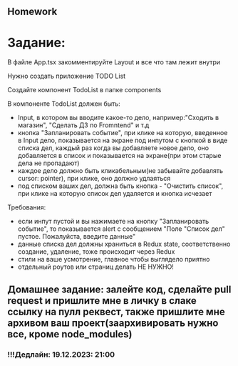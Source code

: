 ## Homework

# Задание:

В файле App.tsx закомментируйте Layout и все что там лежит внутри

Нужно создать приложение TODO List

Создайте компонент TodoList в папке components

В компоненте TodoList должен быть:

- Input, в котором вы вводите какое-то дело, например:"Cходить в магазин", "Сделать ДЗ по Fromntend" и т.д
- кнопка "Запланировать событие", при клике на которую, введенное в Input дело, показывается на экране под инпутом с кнопкой в виде списка дел, каждый раз когда вы добавляете новое дело, оно добавляется в список и показывается на экране(при этом старые дела не пропадают)
- каждое дело должно быть кликабельным(не забывайте добавлять cursor: pointer), при клике, оно должно удлаяться
- под списком ваших дел, должна быть кнопка - "Очистить список", при клике на которую список дел удаляется и кнопка исчезает

Требования:

- если инпут пустой и вы нажимаете на кнопку "Запланировать событие", то показывается alert с сообщением "Поле "Список дел" пустое. Пожалуйста, введите данные"
- данные списка дел должны храниться в Redux state, соответственно создание, удаление, тоже происходит через Redux
- стили на ваше усмотрение, главное чтобы выглядело приятно
- отдельный роутов или страниц делать НЕ НУЖНО!

## Домашнее задание: залейте код, сделайте pull request и пришлите мне в личку в слаке ссылку на пулл реквест, также пришлите мне архивом ваш проект(заархивировать нужно все, кроме node_modules)

### !!!Дедлайн: 19.12.2023: 21:00
